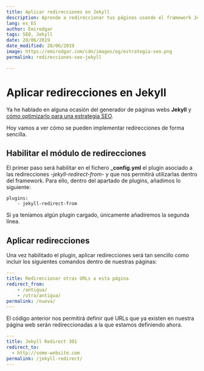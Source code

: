 ```yaml
---
title: Aplicar redirecciones en Jekyll
description: Aprende a redireccionar tus páginas usando el framework Jekyll
lang: es_ES
author: Emirodgar
tags: SEO, Jekyll
date: 28/06/2019
date_modified: 28/06/2019
image: https://emirodgar.com/cdn/images/og/estrategia-seo.png
permalink: redirecciones-seo-jekyll

---
```


# Aplicar redirecciones en Jekyll

Ya he hablado en alguna ocasión del generador de páginas webs **Jekyll** y [cómo optimizarlo para una estrategia SEO](optimizacion-seo-jekyll).

Hoy vamos a ver cómo se pueden implementar redirecciones de forma sencilla.

## Habilitar el módulo de redirecciones

El primer paso será habilitar en el fichero **_config.yml** el plugin asociado a las redirecciones -*jekyll-redirect-from*- y que nos permitirá utilizarlas dentro del framework. Para ello, dentro del apartado de plugins, añadimos lo siguiente:

```
plugins:  
    - jekyll-redirect-from
```

Si ya teníamos algún plugin cargado, únicamente añadiremos la segunda línea.

## Aplicar redirecciones

Una vez habilitado el plugin, aplicar redirecciones será tan sencillo como incluir los siguientes comandos dentro de nuestras páginas:

```yml
---
title: Redireccionar otras URLs a esta página 
redirect_from:
    - /antigua/
    - /otra/antigua/
permalink: /nueva/
---
``` 

El código anterior nos permitirá definir qué URLs que ya existen en nuestra página web serán redireccionadas a la que estamos definiendo ahora.

```yml
---
title: Jekyll Redirect 301
redirect_to:
  - http://some-website.com
permalink: /jekyll-redirect/
---
```
<!--stackedit_data:
eyJoaXN0b3J5IjpbLTEzNjkyMTczOTMsLTIxMjI2NDEzNjRdfQ
==
-->